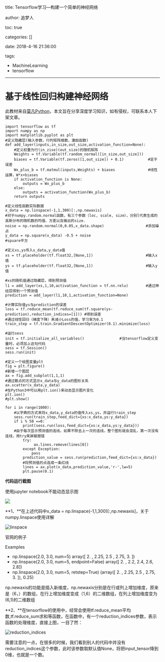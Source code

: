 title: Tensorflow学习—构建一个简单的神经网络

author: 追梦人

toc: true

categories: []

date: 2018-4-16 21:36:00

tags:

- MachineLearning
- tensorflow

---

# 基于线性回归构建神经网络

此教材来自[莫凡Python](https://morvanzhou.github.io/tutorials/machine-learning/tensorflow/)，本文旨在分享深度学习知识，如有侵权，可联系本人下架文章。

<!--more-->

```
import tensorflow as tf
import numpy as np
import matplotlib.pyplot as plt
#定义隐藏层(输入参数，行列矩阵维数，激励函数)
def add_layer(inputs,in_size,out_size,activation_function=None): 
    #定义权重为行(in_zise)(out_size)的随机矩阵
    Weights = tf.Variable(tf.random_normal([in_size,out_size]))  
    biases = tf.Variable(tf.zeros([1,out_size]) + 0.1)           #定于误差
    Wx_plus_b = tf.matmul(inputs,Weights) + biases               #线性运算，W*x+biases
    if activation_function is None:
        outputs = Wx_plus_b
    else:
        outputs = activation_function(Wx_plus_b)
    return outputs

#定义线性函数实际数据
x_data = np.linspace(-1,1,300)[:,np.newaxis]
#对于numpy.random.normal函数，有三个参数（loc, scale, size），分别l代表生成的高斯分布的随机数的均值、方差以及输出的size.
noise = np.random.normal(0,0.05,x_data.shape) 					#添加噪点
y_data = np.square(x_data) -0.5 + noise     					#spuare平方

#定义xs,ys传入x_data,y_data值
xs = tf.placeholder(tf.float32,[None,1])    					#输入x值
ys = tf.placeholder(tf.float32,[None,1])     					#输入y值

#xs的随机值通过隐藏层，得到预测值
l1 = add_layer(xs,1,10,activation_function = tf.nn.relu) 		#通过神经层得到一个预测值
prediction = add_layer(l1,10,1,activation_function=None)

#计算实际值ys与prediction的误差
loss = tf.reduce_mean(tf.reduce_sum(tf.square(ys-prediction),reduction_indices=[1])) #得到误差
#通过线性回归（梯度下降）来减小Loss的值，学习率为0.1
train_step = tf.train.GradientDescentOptimizer(0.1).minimize(loss)  

#运行sess
init = tf.initialize_all_variables()				#当tensorflow定义变量时，必须加上这句代码
sess = tf.Session()
sess.run(init)

#定义一个绘图变量plt
fig = plt.figure()
#新增一个图层
ax = fig.add_subplot(1,1,1)
#通过散点的方式显示x_data与y_data的图形关系
ax.scatter(x_data,y_data)
#在Python3中可以用plt.ion()来动态显示图片变化
plt.ion()
#plt.show()

for i in range(1000):
	#以字典的方式来将x_data,y_data的值传入xs,ys，并运行train_step
    sess.run(train_step,feed_dict={xs:x_data,ys:y_data})
    if i % 50 ==0:
        print(sess.run(loss,feed_dict={xs:x_data,ys:y_data}))
    #由于每次显示预测值的连线，如果不除去上一次的连线，整个图形就会混乱，第一次没有连线，用try来屏蔽报错
        try:
             ax.lines.remove(lines[0])
        except Exception:
            pass
        prediction_value = sess.run(prediction,feed_dict={xs:x_data})
        #将预测值的点连成一条红线
        lines = ax.plot(x_data,prediction_value,'r-',lw=5)  
        plt.pause(0.1)

```

**代码运行截图**

使用jupyter notebook不能动态显示图

![](http://imgss.lovebingzi.com/tensorflow/%E6%9E%84%E5%BB%BA%E7%AE%80%E5%8D%95%E7%9A%84%E7%A5%9E%E7%BB%8F%E7%BD%91%E7%BB%9C%E8%BF%90%E8%A1%8C%E7%BB%93%E6%9E%9C.png)

**1、**在上述代码中x_data = np.linspace(-1,1,300)[:,np.newaxis]，关于numpy.linspace使用详解

![linspace](http://imgss.lovebingzi.com/tensorflow/linspace.png)

官网的例子

Examples

- np.linspace(2.0, 3.0, num=5) array([ 2. , 2.25, 2.5 , 2.75, 3. ])
- np.linspace(2.0, 3.0, num=5, endpoint=False) array([ 2. , 2.2, 2.4, 2.6, 2.8])
- np.linspace(2.0, 3.0, num=5, retstep=True) (array([ 2. , 2.25, 2.5 , 2.75, 3. ]), 0.25)

np.newaxis的功能是插入新维度，np.newaxis分别是在行或列上增加维度，原来是（6，）的数组，在行上增加维度变成（1,6）的二维数组，在列上增加维度变为(6,1)的二维数组

**2、**在tensorflow的使用中，经常会使用tf.reduce_mean平均数,tf.reduce_sum求和等函数，在函数中，有一个reduction_indices参数，表示函数的处理维度，直接上图，一目了然：

![reduction_indices](https://yunoss.chinadream.org/20180415/20180415_reduction_indices.png?OSSAccessKeyId=LTAIsG5eZOeImsiF&Expires=1523891041&Signature=KGfkmNKcP%2FjTtKe97D84V9jlVUs%3D)

需要注意的一点，在很多的时候，我们看到别人的代码中并没有reduction_indices这个参数，此时该参数取默认值None，将把input_tensor降到0维，也就是一个数。





